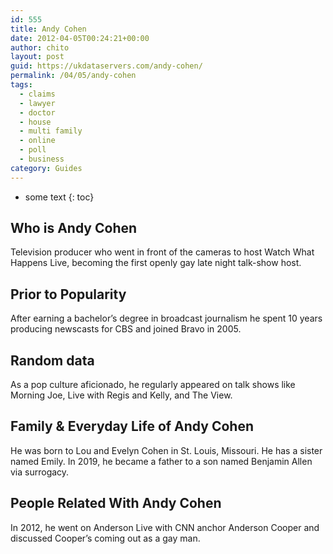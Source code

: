 ```yaml
---
id: 555
title: Andy Cohen
date: 2012-04-05T00:24:21+00:00
author: chito
layout: post
guid: https://ukdataservers.com/andy-cohen/
permalink: /04/05/andy-cohen
tags:
  - claims
  - lawyer
  - doctor
  - house
  - multi family
  - online
  - poll
  - business
category: Guides
---
```


* some text
{: toc}


## Who is  Andy Cohen
                  
                  
                  
Television producer who went in front of the cameras to host Watch What Happens Live, becoming the first openly gay late night talk-show host.
                  
                
                
                
## Prior to Popularity 
                  
                  
                  
After earning a bachelor&#8217;s degree in broadcast journalism he spent 10 years producing newscasts for CBS and joined Bravo in 2005.
                  
                
                
                
## Random data 
                  
                  
                  
As a pop culture aficionado, he regularly appeared on talk shows like Morning Joe, Live with Regis and Kelly, and The View.
                  
                
                
                
## Family & Everyday Life of Andy Cohen
                  
                  
                  
He was born to Lou and Evelyn Cohen in St. Louis, Missouri. He has a sister named Emily. In 2019, he became a father to a son named Benjamin Allen via surrogacy. 
                  
                
                
                
## People Related With  Andy Cohen
                  
                  
                  
In 2012, he went on Anderson Live with CNN anchor Anderson Cooper and discussed Cooper&#8217;s coming out as a gay man.
                  
                
              
            
          
          
          
    
    
  
